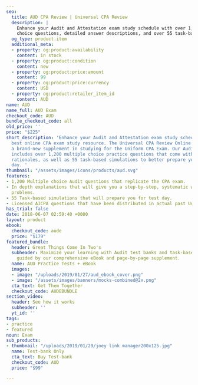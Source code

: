 ```yaml
---
seo:
  title: AUD CPA Review | Universal CPA Review
  description: |
    Enhance your Audit and Attestation exam study schedule with over 1,200 multiple
    choice questions, detailed answer descriptions, and over 55 task-based simulations replicating your real exam experience.
  og_type: product.item
  additional_meta:
  - property: og:product:availability
    content: in stock
  - property: og:product:condition
    content: new
  - property: og:product:price:amount
    content: 99
  - property: og:product:price:currency
    content: USD
  - property: og:product:retailer_item_id
    content: AUD
name: AUD
name_full: AUD Exam
checkout_code: AUD
bundle_checkout_code: all
old_price: ''
price: "$225"
short_description: 'Enhance your Audit and Attestation exam study schedule with the
  best online CPA exam study resource. The Universal CPA Review Online Test Bank is
  a brand-new supplement in studying for the Uniform CPA Exam. Our Audit test bank
  includes over 1,200 multiple choice practice questions that come with detailed answer
  rationales, as well as 55 task-based simulations to better prepare you for test
  day. '
thumbnail: "/assets/images/icons/products/aud.svg"
features:
- 1,200 Multiple choice Audit questions that replicate the CPA exam.
- In depth explanations that will give you a step-by-step, systematic way of solving
  problems.
- 55 Task-based simulations that will prepare you for test day.
- Licensed AICPA questions that have been distributed in actual past Uniform CPA Exams.
has_trial: false
date: 2018-06-07 02:59:40 +0000
layout: product
ebook:
  checkout_code: aude
  price: "$179"
featured_bundle:
  header: Great Things Come In Two's
  subheader: Maximize your learning with Audit test banks and task-based simulations,
    guided by our comprehensive eBook and page-by-page supplement.
  name: AUD Practice Tests + eBook
  images:
  - image: "/uploads/2019/01/27/aud_ebook_cover.png"
  - image: "/assets/images/banners/mocks-combined@2x.png"
  cta_text: Get Them Together
  checkout_code: AUDEBUNDLE
section_video:
  header: See how it works
  subheader: ''
  yt_id: ''
tags:
- practice
- featured
noun: Exam
sub_products:
- thumbnail: "/uploads/2019/01/29/joey link manager200x125.jpg"
  name: Test-bank Only
  cta_text: Buy Test-bank
  checkout_code: AUD
  price: "$99"

---
```


